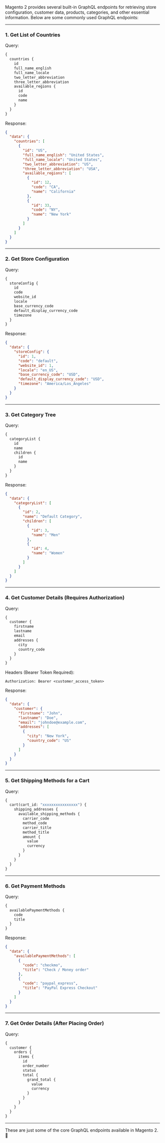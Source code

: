 Magento 2 provides several built-in GraphQL endpoints for retrieving store configuration, customer data, products, categories, and other essential information. Below are some commonly used GraphQL endpoints:

---

### **1. Get List of Countries**
Query:
```graphql
{
  countries {
    id
    full_name_english
    full_name_locale
    two_letter_abbreviation
    three_letter_abbreviation
    available_regions {
      id
      code
      name
    }
  }
}
```
Response:
```json
{
  "data": {
    "countries": [
      {
        "id": "US",
        "full_name_english": "United States",
        "full_name_locale": "United States",
        "two_letter_abbreviation": "US",
        "three_letter_abbreviation": "USA",
        "available_regions": [
          {
            "id": 12,
            "code": "CA",
            "name": "California"
          },
          {
            "id": 33,
            "code": "NY",
            "name": "New York"
          }
        ]
      }
    ]
  }
}
```

---

### **2. Get Store Configuration**
Query:
```graphql
{
  storeConfig {
    id
    code
    website_id
    locale
    base_currency_code
    default_display_currency_code
    timezone
  }
}
```
Response:
```json
{
  "data": {
    "storeConfig": {
      "id": 1,
      "code": "default",
      "website_id": 1,
      "locale": "en_US",
      "base_currency_code": "USD",
      "default_display_currency_code": "USD",
      "timezone": "America/Los_Angeles"
    }
  }
}
```

---

### **3. Get Category Tree**
Query:
```graphql
{
  categoryList {
    id
    name
    children {
      id
      name
    }
  }
}
```
Response:
```json
{
  "data": {
    "categoryList": [
      {
        "id": 2,
        "name": "Default Category",
        "children": [
          {
            "id": 3,
            "name": "Men"
          },
          {
            "id": 4,
            "name": "Women"
          }
        ]
      }
    ]
  }
}
```

---

### **4. Get Customer Details (Requires Authorization)**
Query:
```graphql
{
  customer {
    firstname
    lastname
    email
    addresses {
      city
      country_code
    }
  }
}
```
Headers (Bearer Token Required):
```
Authorization: Bearer <customer_access_token>
```
Response:
```json
{
  "data": {
    "customer": {
      "firstname": "John",
      "lastname": "Doe",
      "email": "johndoe@example.com",
      "addresses": [
        {
          "city": "New York",
          "country_code": "US"
        }
      ]
    }
  }
}
```

---

### **5. Get Shipping Methods for a Cart**
Query:
```graphql
{
  cart(cart_id: "xxxxxxxxxxxxxxxx") {
    shipping_addresses {
      available_shipping_methods {
        carrier_code
        method_code
        carrier_title
        method_title
        amount {
          value
          currency
        }
      }
    }
  }
}
```

---

### **6. Get Payment Methods**
Query:
```graphql
{
  availablePaymentMethods {
    code
    title
  }
}
```
Response:
```json
{
  "data": {
    "availablePaymentMethods": [
      {
        "code": "checkmo",
        "title": "Check / Money order"
      },
      {
        "code": "paypal_express",
        "title": "PayPal Express Checkout"
      }
    ]
  }
}
```

---

### **7. Get Order Details (After Placing Order)**
Query:
```graphql
{
  customer {
    orders {
      items {
        id
        order_number
        status
        total {
          grand_total {
            value
            currency
          }
        }
      }
    }
  }
}
```

---

These are just some of the core GraphQL endpoints available in Magento 2. 🚀